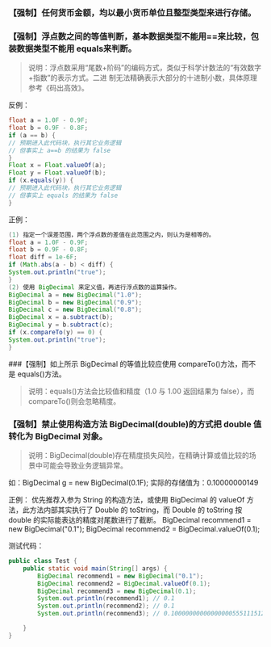 ### 【强制】任何货币金额，均以最小货币单位且整型类型来进行存储。
### 【强制】浮点数之间的等值判断，基本数据类型不能用==来比较，包装数据类型不能用 equals来判断。
> 说明：浮点数采用“尾数+阶码”的编码方式，类似于科学计数法的“有效数字+指数”的表示方式。二进 制无法精确表示大部分的十进制小数，具体原理参考《码出高效》。

反例：
```java
float a = 1.0F - 0.9F;
float b = 0.9F - 0.8F;
if (a == b) {
// 预期进入此代码块，执行其它业务逻辑
// 但事实上 a==b 的结果为 false
}
Float x = Float.valueOf(a);
Float y = Float.valueOf(b);
if (x.equals(y)) {
// 预期进入此代码块，执行其它业务逻辑
// 但事实上 equals 的结果为 false
}
```
正例：
```java
(1) 指定一个误差范围，两个浮点数的差值在此范围之内，则认为是相等的。
float a = 1.0F - 0.9F;
float b = 0.9F - 0.8F;
float diff = 1e-6F;
if (Math.abs(a - b) < diff) {
System.out.println("true");
}
(2) 使用 BigDecimal 来定义值，再进行浮点数的运算操作。
BigDecimal a = new BigDecimal("1.0");
BigDecimal b = new BigDecimal("0.9");
BigDecimal c = new BigDecimal("0.8");
BigDecimal x = a.subtract(b);
BigDecimal y = b.subtract(c);
if (x.compareTo(y) == 0) {
System.out.println("true");
}
```

###【强制】如上所示 BigDecimal 的等值比较应使用 compareTo()方法，而不是 equals()方法。
> 说明：equals()方法会比较值和精度（1.0 与 1.00 返回结果为 false），而 compareTo()则会忽略精度。

### 【强制】禁止使用构造方法 BigDecimal(double)的方式把 double 值转化为 BigDecimal 对象。
> 说明：BigDecimal(double)存在精度损失风险，在精确计算或值比较的场景中可能会导致业务逻辑异常。

如：BigDecimal g = new BigDecimal(0.1F); 实际的存储值为：0.10000000149

正例：
优先推荐入参为 String 的构造方法，或使用 BigDecimal 的 valueOf 方法，此方法内部其实执行了
Double 的 toString，而 Double 的 toString 按 double 的实际能表达的精度对尾数进行了截断。
BigDecimal recommend1 = new BigDecimal("0.1");
BigDecimal recommend2 = BigDecimal.valueOf(0.1);

测试代码：
```java
public class Test {
    public static void main(String[] args) {
        BigDecimal recommend1 = new BigDecimal("0.1");
        BigDecimal recommend2 = BigDecimal.valueOf(0.1);
        BigDecimal recommend3 = new BigDecimal(0.1);
        System.out.println(recommend1); // 0.1
        System.out.println(recommend2); // 0.1
        System.out.println(recommend3); // 0.1000000000000000055511151231257827021181583404541015625

    }
}
```